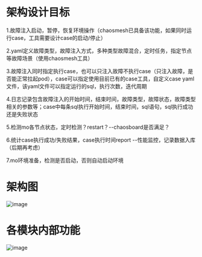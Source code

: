 # 架构设计目标
1.故障注入启动，暂停，恢复环境操作（chaosmesh已具备该功能，如果同时运行case，工具需要设计case的启动/停止） 

2.yaml定义故障类型，故障注入方式，多种类型故障混合，定时任务，指定节点等故障场景（使用chaosmesh工具） 

3.故障注入同时指定执行case，也可以只注入故障不执行case（只注入故障，是否能正常拉起pod），case可以指定使用目前已有的case工具，自定义case yaml文件，该yaml文件可以指定运行的sql，执行次数，迭代周期

4.日志记录包含故障注入的开始时间，结束时间，故障类型，故障状态，故障类型相关的参数等；case中每条sql执行开始时间，结束时间，sql语句，sql执行成功还是失败状态

5.检测mo各节点状态，定时检测？restart？--chaosboard是否满足？

6.统计case执行成功/失败结果，case执行时间report --性能监控，记录数据入库（后期再考虑）

7.mo环境准备，检测是否启动，否则自动启动环境

# 架构图
![image](https://github.com/aressu1985/mo-chaos-driller/assets/113406637/1cd81117-baa9-419e-b16a-795a087b92bc)


# 各模块内部功能
![image](https://github.com/aressu1985/mo-chaos-driller/assets/113406637/e4db6bf1-b2d8-4ec9-a175-5d7aa6163cb7)

